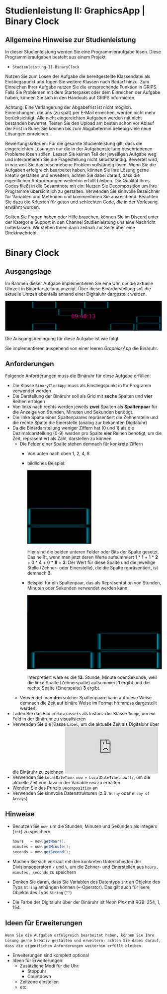 # Studienleistung II: GraphicsApp | Binary Clock

## Allgemeine Hinweise zur Studienleistung
In dieser Studienleistung werden Sie eine Programmieraufgabe lösen.
Diese Programmieraufgaben besteht aus einem Projekt
* ```Studienleistung-II-BinaryClock```

Nutzen Sie zum Lösen der Aufgabe die bereitgestellte Klassendatei als Einstiegspunkt und fügen Sie weitere Klassen nach Bedarf hinzu.
Zum Einreichen Ihrer Aufgabe nutzen Sie die entsprechende Funktion in GRIPS.
Falls Sie Problemen mit dem Starterpaket oder dem Einreichen der Aufgabe haben, können Sie sich in den Handouts auf GRIPS informieren.

Achtung: Eine Verlängerung der Abgabefrist ist nicht möglich.
Einreichungen, die uns (zu spät) per E-Mail erreichen, werden nicht mehr berücksichtigt.
Alle nicht eingereichten Aufgaben werden mit nicht bestanden bewertet.
Testen Sie den Upload am besten schon vor Ablauf der Frist in Ruhe: Sie können bis zum Abgabetermin beliebig viele neue Lösungen einreichen.

Bewertungskriterien: Für die gesamte Studienleistung gilt, dass die eingereichten Lösungen nur die in der Aufgabenstellung beschriebenen Probleme lösen sollen.
Lassen Sie keinen Teil der jeweiligen Aufgabe weg und interpretieren Sie die Fragestellung nicht selbstständig.
Bewertet wird, in wie weit Sie das beschriebene Problem vollständig lösen.
Wenn Sie die Aufgaben erfolgreich bearbeitet haben, können Sie Ihre Lösung gerne kreativ gestalten und erweitern; achten Sie dabei darauf, dass die eigentlichen Anforderungen weiterhin erfüllt bleiben.
Die Qualität Ihres Codes fließt in die Gesamtnote mit ein: Nutzen Sie Decomposition um Ihre Programme übersichtlich zu gestalten.
Verwenden Sie sinnvolle Bezeichner für Variablen und Methoden und kommentieren Sie ausreichend.
Beachten Sie dazu die Kriterien für guten und schlechten Code, die in der Vorlesung erwähnt wurden.

Sollten Sie Fragen haben oder Hilfe brauchen, können Sie im Discord unter der Kategorie Support in den Channel Studienleistung uns eine Nachricht hinterlassen.
Wir stehen Ihnen dann zeitnah zur Seite über eine Direktnachricht.

# Binary Clock

## Ausgangslage
Im Rahmen dieser Aufgabe implementieren Sie eine Uhr, die die aktuelle Uhrzeit in Binärdarstellung anzeigt.
Über diese Binärdarstellung soll die aktuelle Uhrzeit ebenfalls anhand einer Digitaluhr dargestellt werden.

![Binary Clock](docs/binclock.png)

Die Ausgangsbedingung für diese Aufgabe ist wie folgt:

Sie implementieren ausgehend von einer leeren *GraphicsApp* die Binäruhr.

## Anforderungen

Folgende Anforderungen muss die Binäruhr für diese Aufgabe erfüllen:
* Die Klasse ```BinaryClockApp``` muss als Einstiegspunkt in Ihr Programm verwendet werden
* Die Darstellung der Binäruhr soll als Grid mit **sechs** Spalten und **vier** Reihen erfolgen
* Von links nach rechts werden jeweils **zwei** Spalten als **Spaltenpaar** für die Anzeige von Stunden, Minuten und Sekunden benötigt.
* Die linke Spalte eines Spaltenpaares repräsentiert die Zehnerstelle und die rechte Spalte die Einerstelle (analog zur bekannten Digitaluhr)
* Da die Binärdarstellung weniger Ziffern hat (0 und 1) als die Dezimaldarstellung (0-9) werden pro Spalte **vier** Reihen benötigt, um die Zeit, repräsentiert als Zahl, darstellen zu können
  * Die Felder einer Spalte stehen demnach für konkrete Ziffern
    * Von unten nach oben 1, 2, 4, 8
    * bildliches Beispiel:
    
      ![Binary Clock Spalte](docs/binclockColumn.png)
    
      Hier sind die beiden unteren Felder oder Bits der Spalte gesetzt. 
      Das heißt, wenn man jetzt deren Werte aufsummiert
      1 * **1** + 1 * **2** + 0 * **4** + 0 * **8** = **3**.
      Der Wert für diese Spalte und die jeweilige Stelle (Zehner- oder Einerstelle), die die Spalte repräsentiert, ist demnach **3**.
    * Beispiel für ein Spaltenpaar, das als Repräsentation von Stunden, Minuten oder Sekunden verwendet werden kann:
      
      ![Binary Clock Spalte](docs/binclockSeconds.png)
      
      Interpretiert wäre es die **13.** Stunde, Minute oder Sekunde, weil die linke Spalte (Zehnerspalte) aufsummiert **1** ergibt und die rechte Spalte (Einerspalte) **3** ergibt.
  * Verwendet man **drei** solcher Spaltenpaare kann auf diese Weise demnach die Zeit auf binäre Weise im Format hh:mm:ss dargestellt werden.
* Laden Sie das Bild in ```data/assets``` als Instanz der Klasse ```Image```, um ein Feld in der Binäruhr zu visualisieren
* Verwenden Sie die Klasse ```Label```, um die aktuelle Zeit als Digitaluhr über die Binäruhr zu zeichnen ![Dokumentation der Klasse Label](https://oop-regensburg.github.io/GraphicsApp-Reborn-Library/html/classde_1_1ur_1_1mi_1_1oop_1_1graphics_1_1_label.html)
* Verwenden Sie ```LocalDateTime now = LocalDateTime.now();```, um die aktuelle Zeit von Java in der Variable ```now``` zu erhalten
* Wenden Sie das Prinzip ```Decomposition``` an
* Verwenden Sie sinnvolle Datenstrukturen (z.B. ```Array``` oder ```Array of Arrays```)

## Hinweise
* Benutzen Sie ```now```, um die Stunden, Minuten und Sekunden als Integers (```int```) zu speichern:

  ```java
  hours   = now.getHour();
  minutes = now.getMinute();
  seconds = now.getSecond();
  ```
* Machen Sie sich vertraut mit den konkreten Unterschieden der Divisionsoperatorn ```/``` und ```%```, um die Zehner- und Einerstellen aus ```hours, minutes, seconds``` zu speichern 
* Denken Sie daran, dass Sie Variablen des Datentyps ```int``` an Objekte des Typs ```String``` anhängen können (```+```-Operator). Das gilt auch für leere Objekte des Typs ```String``` (```""```)
* Die Farbe der Digitaluhr über der Binäruhr ist *Neon Pink* mit RGB: 254, 1, 154.

## Ideen für Erweiterungen
```Wenn Sie die Aufgaben erfolgreich bearbeitet haben, können Sie Ihre Lösung gerne kreativ gestalten und erweitern; achten Sie dabei darauf, dass die eigentlichen Anforderungen weiterhin erfüllt bleiben.```

* Erweiterungen sind komplett optional
* Ideen für Erweiterungen:
  * Zusätzliche Modi für die Uhr:
    * Stoppuhr
    * Countdown
  * Zeitzone einstellen
  * etc.
